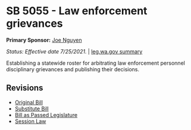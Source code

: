 # SB 5055 - Law enforcement grievances
**Primary Sponsor:** [Joe Nguyen](/person/leg/nguyen_jo.md)

*Status: Effective date 7/25/2021.* | [leg.wa.gov summary](https://app.leg.wa.gov/billsummary?BillNumber=5055&Year=2021)

Establishing a statewide roster for arbitrating law enforcement personnel disciplinary grievances and publishing their decisions.

## Revisions
* [Original Bill](1/)
* [Substitute Bill](S/)
* [Bill as Passed Legislature](S.PL/)
* [Session Law](S.SL/)